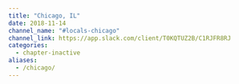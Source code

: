 ```yaml
---
title: "Chicago, IL"
date: 2018-11-14
channel_name: "#locals-chicago"
channel_link: https://app.slack.com/client/T0KQTUZ2B/C1RJFR8RJ
categories:
  - chapter-inactive
aliases:
  - /chicago/
---
```

